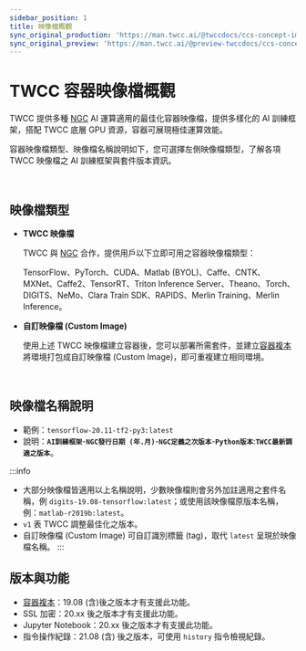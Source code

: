 ```yaml
---
sidebar_position: 1
title: 映像檔概觀
sync_original_production: 'https://man.twcc.ai/@twccdocs/ccs-concept-image-overview-zh' 
sync_original_preview: 'https://man.twcc.ai/@preview-twccdocs/ccs-concept-image-overview-zh' 
---
```



# TWCC 容器映像檔概觀


TWCC 提供多種 [NGC](https://www.nvidia.com/zh-tw/gpu-cloud/containers/) AI 運算適用的最佳化容器映像檔，提供多樣化的 AI 訓練框架，搭配 TWCC 底層 GPU 資源，容器可展現極佳運算效能。

容器映像檔類型、映像檔名稱說明如下，您可選擇左側映像檔類型，了解各項 TWCC 映像檔之 AI 訓練框架與套件版本資訊。

<br/>

## 映像檔類型

- **TWCC 映像檔**

    TWCC 與 [NGC](https://www.nvidia.com/zh-tw/gpu-cloud/) 合作，提供用戶以下立即可用之容器映像檔類型：

    TensorFlow、PyTorch、CUDA、Matlab (BYOL)、Caffe、CNTK、MXNet、Caffe2、TensorRT、Triton Inference Server、Theano、Torch、DIGITS、NeMo、Clara Train SDK、RAPIDS、Merlin Training、Merlin Inference。

- **自訂映像檔 (Custom Image)**

    使用上述 TWCC 映像檔建立容器後，您可以部署所需套件，並建立[容器複本](https://www.twcc.ai/doc?page=container)將環境打包成自訂映像檔 (Custom Image)，即可重複建立相同環境。

<br/>


## 映像檔名稱說明

- 範例：`tensorflow-20.11-tf2-py3:latest`
- 說明：**`AI訓練框架`**-**`NGC發行日期 (年.月)`**-**`NGC定義之次版本`**-**`Python版本`**:**`TWCC最新調適之版本`**。

:::info
- 大部分映像檔皆適用以上名稱說明，少數映像檔則會另外加註適用之套件名稱，例 `digits-19.08-tensorflow:latest`；或使用該映像檔原版本名稱，例：`matlab-r2019b:latest`。
- `v1` 表 TWCC 調整最佳化之版本。
- 自訂映像檔 (Custom Image) 可自訂識別標籤 (tag)，取代 `latest` 呈現於映像檔名稱。
:::


## 版本與功能

- [容器複本](https://man.twcc.ai/@twccdocs/guide-ccs-duplicate-zh)：19.08 (含)後之版本才有支援此功能。
- SSL 加密：20.xx 後之版本才有支援此功能。
- Jupyter Notebook：20.xx 後之版本才有支援此功能。
- 指令操作紀錄：21.08 (含) 後之版本，可使用 `history` 指令檢視紀錄。